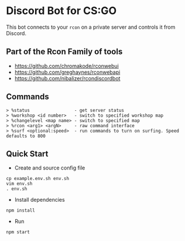 # Discord Bot for CS:GO

This bot connects to your `rcon` on a private server and controls it from Discord.

## Part of the Rcon Family of tools

- <https://github.com/chromakode/rconwebui>
- <https://github.com/greghaynes/rconwebapi>
- <https://github.com/nibalizer/rcondiscordbot>

## Commands


```
> %status                 - get server status
> %workshop <id number>   - switch to specified workshop map
> %changelevel <map name> - switch to specified map
> %rcon <arg1> <argN>     - raw command interface
> %surf <optional:speed>  - run commands to turn on surfing. Speed defaults to 800
```


## Quick Start

- Create and source config file

```
cp example.env.sh env.sh
vim env.sh
. env.sh
```

- Install dependencies

```
npm install
```

- Run

```
npm start
```
